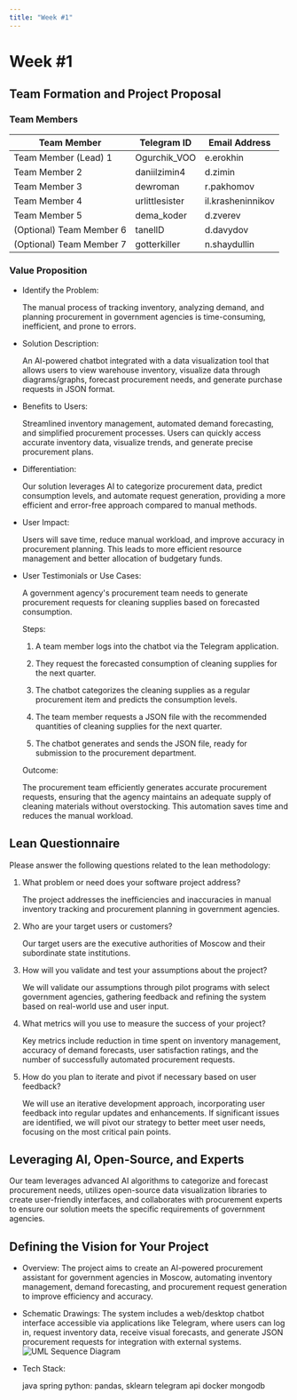 ```yaml
---
title: "Week #1"
---
```


# Week #1

## **Team Formation and Project Proposal**

### **Team Members**

| Team Member              | Telegram ID   | Email Address   |
|--------------------------|---------------|-----------------|
| Team Member (Lead) 1     |  Ogurchik_VOO |    e.erokhin    |
| Team Member 2            | daniilzimin4  |     d.zimin     |
| Team Member 3            |    dewroman   |    r.pakhomov   |
| Team Member 4            | urlittlesister|il.krasheninnikov|
| Team Member 5            |   dema_koder  |     d.zverev    |
| (Optional) Team Member 6 |    tanellD    |    d.davydov    |
| (Optional) Team Member 7 | gotterkiller  |   n.shaydullin  |

### **Value Proposition**

- Identify the Problem:

    The manual process of tracking inventory, analyzing demand, and planning procurement in government agencies is time-consuming, inefficient, and prone to errors.

- Solution Description:

    An AI-powered chatbot integrated with a data visualization tool that allows users to view warehouse inventory, visualize data through diagrams/graphs, forecast procurement needs, and generate purchase requests in JSON format.

- Benefits to Users:

    Streamlined inventory management, automated demand forecasting, and simplified procurement processes. Users can quickly access accurate inventory data, visualize trends, and generate precise procurement plans.

- Differentiation:

    Our solution leverages AI to categorize procurement data, predict consumption levels, and automate request generation, providing a more efficient and error-free approach compared to manual methods.

- User Impact:

    Users will save time, reduce manual workload, and improve accuracy in procurement planning. This leads to more efficient resource management and better allocation of budgetary funds.

- User Testimonials or Use Cases:

    A government agency's procurement team needs to generate procurement requests for cleaning supplies based on forecasted consumption.

    Steps:

    1. A team member logs into the chatbot via the Telegram application.
    
    2. They request the forecasted consumption of cleaning supplies for the next quarter.
    
    3. The chatbot categorizes the cleaning supplies as a regular procurement item and predicts the consumption levels.

    4. The team member requests a JSON file with the recommended quantities of cleaning supplies for the next quarter.

    5. The chatbot generates and sends the JSON file, ready for submission to the procurement department.

    Outcome:
    
    The procurement team efficiently generates accurate procurement requests, ensuring that the agency maintains an adequate supply of cleaning materials without overstocking. This automation saves time and reduces the manual workload.

## **Lean Questionnaire**

Please answer the following questions related to the lean methodology:

1. What problem or need does your software project address? 
   
   The project addresses the inefficiencies and inaccuracies in manual inventory tracking and procurement planning in government agencies.

2. Who are your target users or customers?

   Our target users are the executive authorities of Moscow and their subordinate state institutions.

3. How will you validate and test your assumptions about the project?

   We will validate our assumptions through pilot programs with select government agencies, gathering feedback and refining the system based on real-world use and user input.

4. What metrics will you use to measure the success of your project?

   Key metrics include reduction in time spent on inventory management, accuracy of demand forecasts, user satisfaction ratings, and the number of successfully automated procurement requests.

5. How do you plan to iterate and pivot if necessary based on user feedback?

   We will use an iterative development approach, incorporating user feedback into regular updates and enhancements. If significant issues are identified, we will pivot our strategy to better meet user needs, focusing on the most critical pain points.

## **Leveraging AI, Open-Source, and Experts**

Our team leverages advanced AI algorithms to categorize and forecast procurement needs, utilizes open-source data visualization libraries to create user-friendly interfaces, and collaborates with procurement experts to ensure our solution meets the specific requirements of government agencies.

## **Defining the Vision for Your Project**

- Overview: The project aims to create an AI-powered procurement assistant for government agencies in Moscow, automating inventory management, demand forecasting, and procurement request generation to improve efficiency and accuracy.

- Schematic Drawings: The system includes a web/desktop chatbot interface accessible via applications like Telegram, where users can log in, request inventory data, receive visual forecasts, and generate JSON procurement requests for integration with external systems.
![UML Sequence Diagram](https://gist.github.com/UML.png)

- Tech Stack:
    
    java spring
    python: pandas, sklearn
    telegram api
    docker
    mongodb
